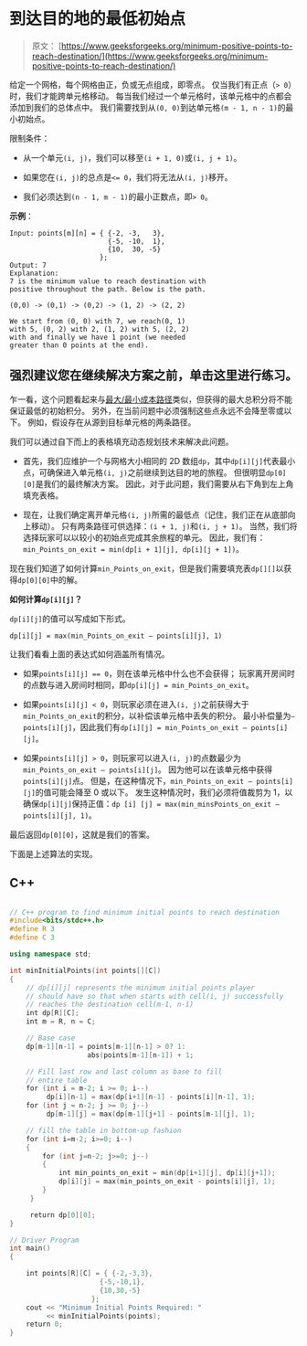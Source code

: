 # 到达目的地的最低初始点

> 原文： [https://www.geeksforgeeks.org/minimum-positive-points-to-reach-destination/](https://www.geeksforgeeks.org/minimum-positive-points-to-reach-destination/)

给定一个网格，每个网格由正，负或无点组成，即零点。 仅当我们有正点（`> 0`）时，我们才能跨单元格移动。 每当我们经过一个单元格时，该单元格中的点都会添加到我们的总体点中。 我们需要找到从`(0, 0)`到达单元格`(m - 1, n - 1)`的最小初始点。

限制条件：

*   从一个单元`(i, j)`，我们可以移至`(i + 1, 0)`或`(i, j + 1)`。

*   如果您在`(i, j)`的总点是`<= 0`，我们将无法从`(i, j)`移开。

*   我们必须达到`(n - 1, m - 1)`的最小正数点，即`> 0`。

**示例**：

```
Input: points[m][n] = { {-2, -3,   3}, 
                        {-5, -10,  1}, 
                        {10,  30, -5} 
                      };
Output: 7
Explanation: 
7 is the minimum value to reach destination with 
positive throughout the path. Below is the path.

(0,0) -> (0,1) -> (0,2) -> (1, 2) -> (2, 2)

We start from (0, 0) with 7, we reach(0, 1) 
with 5, (0, 2) with 2, (1, 2) with 5, (2, 2)
with and finally we have 1 point (we needed 
greater than 0 points at the end). 
```

[](https://practice.geeksforgeeks.org/problem-page.php?pid=91)

## 强烈建议您在继续解决方案之前，单击这里进行练习。

乍一看，这个问题看起来与[最大/最小成本路径](https://www.geeksforgeeks.org/dynamic-programming-set-6-min-cost-path/)类似，但获得的最大总积分将不能保证最低的初始积分。 另外，在当前问题中必须强制这些点永远不会降至零或以下。 例如，假设存在从源到目标单元格的两条路径。

我们可以通过自下而上的表格填充动态规划技术来解决此问题。

*   首先，我们应维护一个与网格大小相同的 2D 数组`dp`，其中`dp[i][j]`代表最小点，可确保进入单元格`(i, j)`之前继续到达目的地的旅程。 但很明显`dp[0][0]`是我们的最终解决方案。 因此，对于此问题，我们需要从右下角到左上角填充表格。

*   现在，让我们确定离开单元格`(i, j)`所需的最低点（记住，我们正在从底部向上移动）。 只有两条路径可供选择：`(i + 1, j)`和`(i, j + 1)`。 当然，我们将选择玩家可以以较小的初始点完成其余旅程的单元。 因此，我们有：`min_Points_on_exit = min(dp[i + 1][j], dp[i][j + 1])`。

现在我们知道了如何计算`min_Points_on_exit`，但是我们需要填充表`dp[][]`以获得`dp[0][0]`中的解。

**如何计算`dp[i][j]`？**

`dp[i][j]`的值可以写成如下形式。

```
dp[i][j] = max(min_Points_on_exit – points[i][j], 1)
```

让我们看看上面的表达式如何涵盖所有情况。

*   如果`points[i][j] == 0`，则在该单元格中什么也不会获得； 玩家离开房间时的点数与进入房间时相同，即`dp[i][j] = min_Points_on_exit`。

*   如果`points[i][j] < 0`，则玩家必须在进入`(i, j)`之前获得大于`min_Points_on_exit`的积分，以补偿该单元格中丢失的积分。 最小补偿量为`–points[i][j]`，因此我们有`dp[i][j] = min_Points_on_exit – points[i][j]`。

*   如果`points[i][j] > 0`，则玩家可以进入`(i, j)`的点数最少为`min_Points_on_exit – points[i][j]`。 因为他可以在该单元格中获得`points[i][j]`点。 但是，在这种情况下，`min_Points_on_exit – points[i][j]`的值可能会降至 0 或以下。 发生这种情况时，我们必须将值裁剪为 1，以确保`dp[i][j]`保持正值：`dp [i] [j] = max(min_minsPoints_on_exit – points[i][j], 1)`。

最后返回`dp[0][0]`，这就是我们的答案。

下面是上述算法的实现。

## C++ 

```cpp

// C++ program to find minimum initial points to reach destination 
#include<bits/stdc++.h> 
#define R 3 
#define C 3 

using namespace std; 

int minInitialPoints(int points[][C]) 
{ 
    // dp[i][j] represents the minimum initial points player 
    // should have so that when starts with cell(i, j) successfully 
    // reaches the destination cell(m-1, n-1) 
    int dp[R][C]; 
    int m = R, n = C; 

    // Base case 
    dp[m-1][n-1] = points[m-1][n-1] > 0? 1: 
                   abs(points[m-1][n-1]) + 1; 

    // Fill last row and last column as base to fill 
    // entire table 
    for (int i = m-2; i >= 0; i--) 
         dp[i][n-1] = max(dp[i+1][n-1] - points[i][n-1], 1); 
    for (int j = n-2; j >= 0; j--) 
         dp[m-1][j] = max(dp[m-1][j+1] - points[m-1][j], 1); 

    // fill the table in bottom-up fashion 
    for (int i=m-2; i>=0; i--) 
    { 
        for (int j=n-2; j>=0; j--) 
        { 
            int min_points_on_exit = min(dp[i+1][j], dp[i][j+1]); 
            dp[i][j] = max(min_points_on_exit - points[i][j], 1); 
        } 
     } 

     return dp[0][0]; 
} 

// Driver Program 
int main() 
{ 

    int points[R][C] = { {-2,-3,3}, 
                      {-5,-10,1}, 
                      {10,30,-5} 
                    }; 
    cout << "Minimum Initial Points Required: "
         << minInitialPoints(points); 
    return 0; 
} 

```